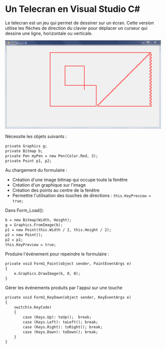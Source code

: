 # Un Telecran en Visual Studio C\# #

Le telecran est un jeu qui permet de dessiner sur un écran. Cette version utilise les flèches de direction du clavier pour déplacer un curseur qui dessine une ligne, horizontale ou verticale.

![TelecranC#](telecran.png)

Nécessite les objets suivants :

    private Graphics g;
    private Bitmap b;
    private Pen myPen = new Pen(Color.Red, 3);
    private Point p1, p2;

Au chargement du formulaire :

- Création d'une image bitmap qui occupe toute la fenêtre
- Création d'un graphique sur l'image
- Création des points au centre de la fenêtre
- Permettre l'utilisation des touches de directions : `this.KeyPreview = true;` 

Dans Form_Load():

    b = new Bitmap(Width, Height);
    g = Graphics.FromImage(b);
    p1 = new Point(this.Width / 2, this.Height / 2);
    p2 = new Point();
    p2 = p1;
    this.KeyPreview = true;

Produire l'événement pour repeindre le formulaire :

    private void Form1_Paint(object sender, PaintEventArgs e)
    {
    	e.Graphics.DrawImage(b, 0, 0);
    }

Gérer les événements produits par l'appui sur une touche

    private void Form1_KeyDown(object sender, KeyEventArgs e)
    {
	    switch(e.KeyCode) 
	    {
		    case (Keys.Up): toUp();  break;
		    case (Keys.Left): toLeft(); break;
		    case (Keys.Right): toRight(); break;
		    case (Keys.Down): toDown(); break;
	    }
    } 